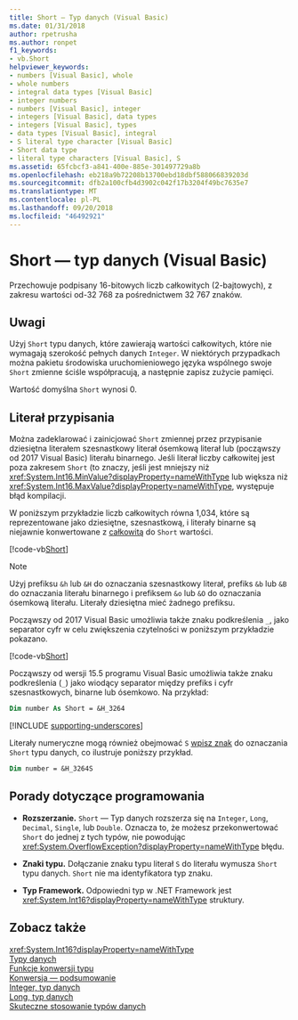 ```yaml
---
title: Short — Typ danych (Visual Basic)
ms.date: 01/31/2018
author: rpetrusha
ms.author: ronpet
f1_keywords:
- vb.Short
helpviewer_keywords:
- numbers [Visual Basic], whole
- whole numbers
- integral data types [Visual Basic]
- integer numbers
- numbers [Visual Basic], integer
- integers [Visual Basic], data types
- integers [Visual Basic], types
- data types [Visual Basic], integral
- S literal type character [Visual Basic]
- Short data type
- literal type characters [Visual Basic], S
ms.assetid: 65fcbcf3-a841-400e-885e-301497729a8b
ms.openlocfilehash: eb218a9b72208b13700ebd18dbf588066839203d
ms.sourcegitcommit: dfb2a100cfb4d3902c042f17b3204f49bc7635e7
ms.translationtype: MT
ms.contentlocale: pl-PL
ms.lasthandoff: 09/20/2018
ms.locfileid: "46492921"
---
```

# <a name="short-data-type-visual-basic"></a>Short — typ danych (Visual Basic)
Przechowuje podpisany 16-bitowych liczb całkowitych (2-bajtowych), z zakresu wartości od-32 768 za pośrednictwem 32 767 znaków.  
  
## <a name="remarks"></a>Uwagi  
 Użyj `Short` typu danych, które zawierają wartości całkowitych, które nie wymagają szerokość pełnych danych `Integer`. W niektórych przypadkach można pakietu środowiska uruchomieniowego języka wspólnego swoje `Short` zmienne ściśle współpracują, a następnie zapisz zużycie pamięci.  
  
 Wartość domyślna `Short` wynosi 0.  
  
## <a name="literal-assignments"></a>Literał przypisania

Można zadeklarować i zainicjować `Short` zmiennej przez przypisanie dziesiętna literałem szesnastkowy literał ósemkową literał lub (począwszy od 2017 Visual Basic) literału binarnego. Jeśli literał liczby całkowitej jest poza zakresem `Short` (to znaczy, jeśli jest mniejszy niż <xref:System.Int16.MinValue?displayProperty=nameWithType> lub większa niż <xref:System.Int16.MaxValue?displayProperty=nameWithType>, występuje błąd kompilacji.

W poniższym przykładzie liczb całkowitych równa 1,034, które są reprezentowane jako dziesiętne, szesnastkową, i literały binarne są niejawnie konwertowane z [całkowitą](integer-data-type.md) do `Short` wartości.

[!code-vb[Short](../../../../samples/snippets/visualbasic/language-reference/data-types/numeric-literals.vb#Short)]

> [!NOTE]
> Użyj prefiksu `&h` lub `&H` do oznaczania szesnastkowy literał, prefiks `&b` lub `&B` do oznaczania literału binarnego i prefiksem `&o` lub `&O` do oznaczania ósemkową literału. Literały dziesiętna mieć żadnego prefiksu.

Począwszy od 2017 Visual Basic umożliwia także znaku podkreślenia `_`, jako separator cyfr w celu zwiększenia czytelności w poniższym przykładzie pokazano.

[!code-vb[Short](../../../../samples/snippets/visualbasic/language-reference/data-types/numeric-literals.vb#ShortS)]

Począwszy od wersji 15.5 programu Visual Basic umożliwia także znaku podkreślenia (`_`) jako wiodący separator między prefiks i cyfr szesnastkowych, binarne lub ósemkowo. Na przykład:

```vb
Dim number As Short = &H_3264
```

[!INCLUDE [supporting-underscores](../../../../includes/vb-separator-langversion.md)]

Literały numeryczne mogą również obejmować `S` [wpisz znak](../../programming-guide\language-features\data-types/type-characters.md) do oznaczania `Short` typu danych, co ilustruje poniższy przykład.

```vb
Dim number = &H_3264S
```

## <a name="programming-tips"></a>Porady dotyczące programowania

-   **Rozszerzanie.** `Short` — Typ danych rozszerza się na `Integer`, `Long`, `Decimal`, `Single`, lub `Double`. Oznacza to, że możesz przekonwertować `Short` do jednej z tych typów, nie powodując <xref:System.OverflowException?displayProperty=nameWithType> błędu.  
  
-   **Znaki typu.** Dołączanie znaku typu literał `S` do literału wymusza `Short` typu danych. `Short` nie ma identyfikatora typ znaku.  
  
-   **Typ Framework.** Odpowiedni typ w .NET Framework jest <xref:System.Int16?displayProperty=nameWithType> struktury.  
  
## <a name="see-also"></a>Zobacz także

 <xref:System.Int16?displayProperty=nameWithType>  
 [Typy danych](../../../visual-basic/language-reference/data-types/index.md)  
 [Funkcje konwersji typu](../../../visual-basic/language-reference/functions/type-conversion-functions.md)  
 [Konwersja — podsumowanie](../../../visual-basic/language-reference/keywords/conversion-summary.md)  
 [Integer, typ danych](../../../visual-basic/language-reference/data-types/integer-data-type.md)  
 [Long, typ danych](../../../visual-basic/language-reference/data-types/long-data-type.md)  
 [Skuteczne stosowanie typów danych](../../../visual-basic/programming-guide/language-features/data-types/efficient-use-of-data-types.md)
